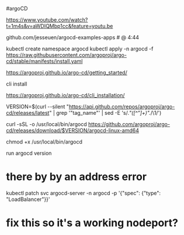 #argoCD


https://www.youtube.com/watch?t=1m4s&v=aWDIQMbp1cc&feature=youtu.be

github.com/jesseuen/argocd-examples-apps   # @ 4:44



kubectl create namespace argocd
kubectl apply -n argocd -f https://raw.githubusercontent.com/argoproj/argo-cd/stable/manifests/install.yaml

https://argoproj.github.io/argo-cd/getting_started/

cli install


https://argoproj.github.io/argo-cd/cli_installation/


VERSION=$(curl --silent "https://api.github.com/repos/argoproj/argo-cd/releases/latest" | grep '"tag_name"' | sed -E 's/.*"([^"]+)".*/\1/')

curl -sSL -o /usr/local/bin/argocd https://github.com/argoproj/argo-cd/releases/download/$VERSION/argocd-linux-amd64

chmod +x /usr/local/bin/argocd


run
argocd version
# there by by an address error


kubectl patch svc argocd-server -n argocd -p '{"spec": {"type": "LoadBalancer"}}'
# fix this so it's a working nodeport?
